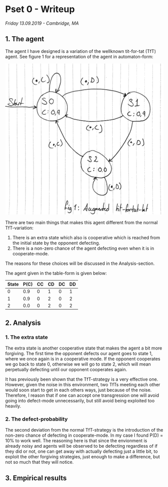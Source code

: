 # Pset 0 - Writeup

_Friday 13.09.2019 - Cambridge, MA_

## 1. The agent

The agent I have designed is a variation of the wellknown tit-for-tat (TfT) agent. See figure 1 for a representation of the agent in automaton-form:

![Automaton-representation of agent](https://github.com/ankile/cs136/blob/master/P0%20-%20Prisoners'%20dilemma/img/agent.jpeg)

There are two main things that makes this agent different from the normal TfT-variation:
1. There is an extra state which also is cooperative which is reached from the initial state by the opponent defecting.
2. There is a non-zero chance of the agent defecting even when it is in cooperate-mode.

The reasons for these choices will be discussed in the Analysis-section.

The agent given in the table-form is given below:

| State | P(C) | CC | CD | DC | DD |
|-------|------|----|----|----|----|
| 0     | 0.9  | 0  | 1  | 0  | 1  |
| 1     | 0.9  | 0  | 2  | 0  | 2  |
| 2     | 0.0  | 0  | 2  | 0  | 2  |


## 2. Analysis

### 1. The extra state

The extra state is another cooperative state that makes the agent a bit more forgiving. The first time the opponent defects our agent goes to state 1, where we once again is in a cooperative mode. If the opponent cooperates we go back to state 0, otherwise we will go to state 2, which will mean perpetually defecting until our opponent cooperates again.

It has previously been shown that the TfT-strategy is a very effective one. However, given the noise in this environment, two TfTs meeting each other would soon start to get in each others ways, just because of the noise. Therefore, I reason that if one can accept one transgression one will avoid going into defect-mode unnecessarily, but still avoid being exploited too heavily.

### 2. The defect-probability

The second deviation from the normal TfT-strategy is the introduction of the non-zero chance of defecting in cooperate-mode. In my case I found P(D) = 10% to work well. The reasoning here is that since the envionment is already noisy and agents will be observed to be defecting regardless of if they did or not, one can get away with actually defecting just a little bit, to exploit the other forgiving strategies, just enough to make a difference, but not so much that they will notice.

## 3. Empirical results
